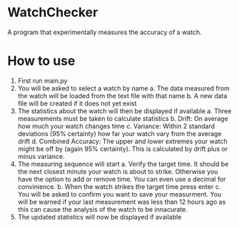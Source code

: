 # WatchChecker
A program that experimentally measures the accuracy of a watch.

# How to use
1. First run main.py
2. You will be asked to select a watch by name
  a. The data measured from the watch will be loaded from the text file with that name
  b. A new data file will be created if it does not yet exist
4. The statistics about the watch will then be displayed if available
  a. Three measurements must be taken to calculate statistics
  b. Drift: On average how much your watch changes time
  c. Variance: Within 2 standard deviations (95% certainty) how far your watch vary from the average drift
  d. Combined Accuracy: The upper and lower extremes your watch might be off by (again 95% certainty). This is calculated by drift plus or minus variance.
6. The measuring sequence will start
  a. Verify the target time. It should be the next closest minute your watch is about to strike. Otherwise you have the option to add or remove time. You can even use a decimal for convinience.
  b. When the watch strikes the target time press enter
  c. You will be asked to confirm you want to save your measurment. You will be warned if your last measurement was less than 12 hours ago as this can cause the analysis of the watch to be innacurate.
6. The updated statistics will now be displayed if available
